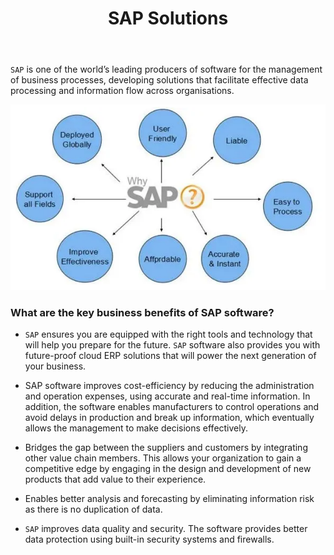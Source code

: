 ﻿---
title: "SAP Solutions"
description: "Brief introduction to SAP."
keywords: "sap, benefits of sap"
toc: true
tag: developers
category: "Connectors"
menus: 
    applicationconnector:
        title: "SAP Solutions"
        weight: 1
        icon: fa fa-file-word-o
        identifier: sapsolution
---

`SAP` is one of the world’s leading producers of software for the management of business processes, 
developing solutions that facilitate effective data processing and information flow across organisations.  

![sap](/staticfiles/connectors/media/application-connector/sap.png)

### What are the key business benefits of SAP software?

- `SAP` ensures you are equipped with the right tools and technology that will help you prepare for the future. 
`SAP` software also provides you with future-proof cloud ERP solutions that will power the next generation of your business. 

- SAP software improves cost-efficiency by reducing the administration and operation expenses, 
using accurate and real-time information. In addition, the software enables manufacturers to control operations 
and avoid delays in production and break up information, which eventually allows the management to make decisions effectively.  

- Bridges the gap between the suppliers and customers by integrating other value chain members. 
This allows your organization to gain a competitive edge by engaging in the design and development of 
new products that add value to their experience.   

- Enables better analysis and forecasting by eliminating information risk as there is no duplication of data. 

- `SAP` improves data quality and security. The software provides better data protection using built-in security systems and firewalls. 


 



